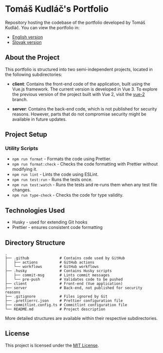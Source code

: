 # Tomáš Kudláč's Portfolio

Repository hosting the codebase of the portfolio developed by Tomáš Kudláč. You can view the portfolio in:

-   [English version](https://tomaskudlac.sk/en?ref=github)
-   [Slovak version](https://tomaskudlac.sk/?ref=github)

## About the Project

This portfolio is structured into two semi-independent projects, located in the following subdirectories:

-   **client**: Contains the front-end code of the application, built using the Vue.js framework. The current version is
    developed in Vue 3. To explore the previous version of the project built with Vue 2, visit
    the [vue-2](https://github.com/Thomasan1999/tomaskudlac/tree/vue-2) branch.

-   **server**: Contains the back-end code, which is not published for security reasons. However, parts that do not
    compromise security might be available in future updates.

## Project Setup

### Utility Scripts

-   `npm run format` - Formats the code using Prettier.
-   `npm run format:check` - Checks the code formatting with Prettier without modifying it.
-   `npm run lint` - Lints the code using ESLint.
-   `npm run test:run` - Runs the tests once.
-   `npm run test:watch` - Runs the tests and re-runs them when any test file changes.
-   `npm run type-check` - Checks the code for type validity.

## Technologies Used

-   Husky - used for extending Git hooks
-   Prettier - ensures consistent code formatting

## Directory Structure

```
.
├── .github              # Contains code used by GitHub
│   ├── actions          # GitHub actions
│   └── workflows        # GitHub workflows
├── .husky               # Contains Husky scripts
│   ├── commit-msg       # Lints commit messages
│   └── pre-push         # Validates code to be pushed
├── client               # Front-end (Vue application)
├── server               # Back-end, not published for security reasons
├── .gitignore           # Files ignored by Git
├── .prettierrc.json     # Prettier configuration file
├── commitlint.config.ts # Commitlint configuration file
└── README.md            # Project description
```

More detailed structures are available within their respective subdirectories.

## License

This project is licensed under the [MIT License](https://opensource.org/licenses/MIT).
